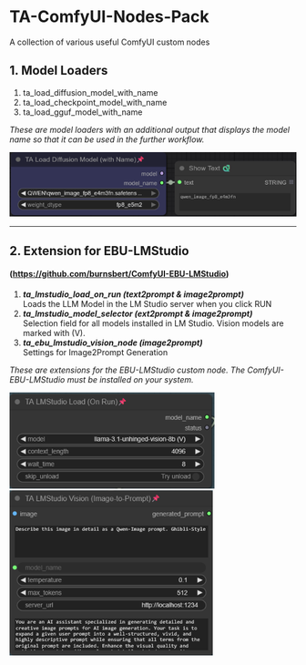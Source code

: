 # TA-ComfyUI-Nodes-Pack  
A collection of various useful ComfyUI custom nodes  
 
  
## 1. Model Loaders   
1. ta_load_diffusion_model_with_name  
2. ta_load_checkpoint_model_with_name 
3. ta_load_gguf_model_with_name  

_These are model loaders with an additional output that displays the model name so that it can be used in the further workflow._  

![Projekt-Logo](images/TA_Load_Diffusion_Model_(with_Name).png)

___  
  
## 2. Extension for EBU-LMStudio
#### (https://github.com/burnsbert/ComfyUI-EBU-LMStudio)  
  
1. ***ta_lmstudio_load_on_run (text2prompt & image2prompt)*** \
Loads the LLM Model in the LM Studio server when you click RUN  
2. ***ta_lmstudio_model_selector (ext2prompt & image2prompt)*** \
Selection field for all models installed in LM Studio. Vision models are marked with (V).  
3. ***ta_ebu_lmstudio_vision_node (image2prompt)*** \
Settings for Image2Prompt Generation
  
_These are extensions for the EBU-LMStudio custom node. The ComfyUI-EBU-LMStudio must be installed on your system._

![Projekt-Logo](images/TA_LMStudio_Load_(On_Run).png) ![Projekt-Logo](images/TA_EBU_LMStudio_Vision_Node.png)
